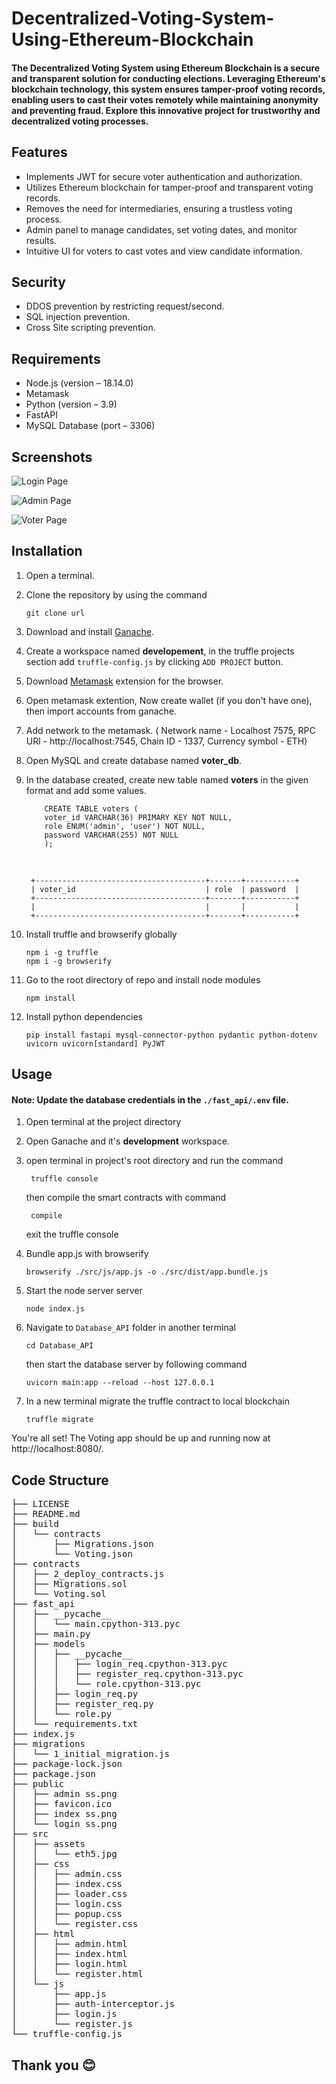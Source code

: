 # Decentralized-Voting-System-Using-Ethereum-Blockchain

#### The Decentralized Voting System using Ethereum Blockchain is a secure and transparent solution for conducting elections. Leveraging Ethereum's blockchain technology, this system ensures tamper-proof voting records, enabling users to cast their votes remotely while maintaining anonymity and preventing fraud. Explore this innovative project for trustworthy and decentralized voting processes.

## Features

- Implements JWT for secure voter authentication and authorization.
- Utilizes Ethereum blockchain for tamper-proof and transparent voting records.
- Removes the need for intermediaries, ensuring a trustless voting process.
- Admin panel to manage candidates, set voting dates, and monitor results.
- Intuitive UI for voters to cast votes and view candidate information.

## Security

- DDOS prevention by restricting request/second.
- SQL injection prevention.
- Cross Site scripting prevention.

## Requirements

- Node.js (version – 18.14.0)
- Metamask
- Python (version – 3.9)
- FastAPI
- MySQL Database (port – 3306)

## Screenshots

![Login Page](./public/login%20ss.png)

![Admin Page](./public/admin%20ss.png)

![Voter Page](./public/index%20ss.png)

## Installation

1.  Open a terminal.

2.  Clone the repository by using the command

        git clone url

3.  Download and install [Ganache](https://trufflesuite.com/ganache/).

4.  Create a workspace named <b>developement</b>, in the truffle projects section add `truffle-config.js` by clicking `ADD PROJECT` button.

5.  Download [Metamask](https://metamask.io/download/) extension for the browser.

6.  Open metamask extention, Now create wallet (if you don't have one), then import accounts from ganache.

7.  Add network to the metamask. ( Network name - Localhost 7575, RPC URl - http://localhost:7545, Chain ID - 1337, Currency symbol - ETH)

8.  Open MySQL and create database named <b>voter_db</b>.

9.  In the database created, create new table named <b>voters</b> in the given format and add some values.

            CREATE TABLE voters (
            voter_id VARCHAR(36) PRIMARY KEY NOT NULL,
            role ENUM('admin', 'user') NOT NULL,
            password VARCHAR(255) NOT NULL
            );

    <br>

         +--------------------------------------+-------+-----------+
         | voter_id                             | role  | password  |
         +--------------------------------------+-------+-----------+
         |                                      |       |           |
         +--------------------------------------+-------+-----------+

10. Install truffle and browserify globally

        npm i -g truffle
        npm i -g browserify

11. Go to the root directory of repo and install node modules

        npm install

12. Install python dependencies

        pip install fastapi mysql-connector-python pydantic python-dotenv uvicorn uvicorn[standard] PyJWT

## Usage

#### Note: Update the database credentials in the `./fast_api/.env` file.

1.  Open terminal at the project directory

2.  Open Ganache and it's <b>development</b> workspace.

3.  open terminal in project's root directory and run the command

         truffle console

    then compile the smart contracts with command

         compile

    exit the truffle console

4.  Bundle app.js with browserify

        browserify ./src/js/app.js -o ./src/dist/app.bundle.js

5.  Start the node server server

        node index.js

6.  Navigate to `Database_API` folder in another terminal

        cd Database_API

    then start the database server by following command

        uvicorn main:app --reload --host 127.0.0.1

7.  In a new terminal migrate the truffle contract to local blockchain

        truffle migrate

You're all set! The Voting app should be up and running now at http://localhost:8080/.<br>

## Code Structure

<pre>
├── LICENSE
├── README.md
├── build
│   └── contracts
│       ├── Migrations.json
│       └── Voting.json
├── contracts
│   ├── 2_deploy_contracts.js
│   ├── Migrations.sol
│   └── Voting.sol
├── fast_api
│   ├── __pycache__
│   │   └── main.cpython-313.pyc
│   ├── main.py
│   ├── models
│   │   ├── __pycache__
│   │   │   ├── login_req.cpython-313.pyc
│   │   │   ├── register_req.cpython-313.pyc
│   │   │   └── role.cpython-313.pyc
│   │   ├── login_req.py
│   │   ├── register_req.py
│   │   └── role.py
│   └── requirements.txt
├── index.js
├── migrations
│   └── 1_initial_migration.js
├── package-lock.json
├── package.json
├── public
│   ├── admin ss.png
│   ├── favicon.ico
│   ├── index ss.png
│   └── login ss.png
├── src
│   ├── assets
│   │   └── eth5.jpg
│   ├── css
│   │   ├── admin.css
│   │   ├── index.css
│   │   ├── loader.css
│   │   ├── login.css
│   │   ├── popup.css
│   │   └── register.css
│   ├── html
│   │   ├── admin.html
│   │   ├── index.html
│   │   ├── login.html
│   │   └── register.html
│   └── js
│       ├── app.js
│       ├── auth-interceptor.js
│       ├── login.js
│       └── register.js
└── truffle-config.js
</pre>

## Thank you 😊

